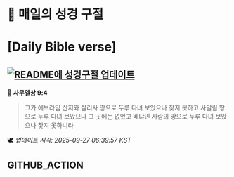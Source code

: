 # 🙏 매일의 성경 구절
# [Daily Bible verse]
## [![README에 성경구절 업데이트](https://github.com/DONGSUKA/first_test/actions/workflows/update-readme-bible.yml/badge.svg)](https://github.com/DONGSUKA/first_test/actions/workflows/update-readme-bible.yml)
<!-- START_BIBLE_VERSE -->
📖 **사무엘상 9:4**
> 그가 에브라임 산지와 살리사 땅으로 두루 다녀 보았으나 찾지 못하고 사알림 땅으로 두루 다녀 보았으나 그 곳에는 없었고 베냐민 사람의 땅으로 두루 다녀 보았으나 찾지 못하니라

🕊️ _업데이트 시각: 2025-09-27 06:39:57 KST_
  <!-- END_BIBLE_VERSE -->
## GITHUB_ACTION
